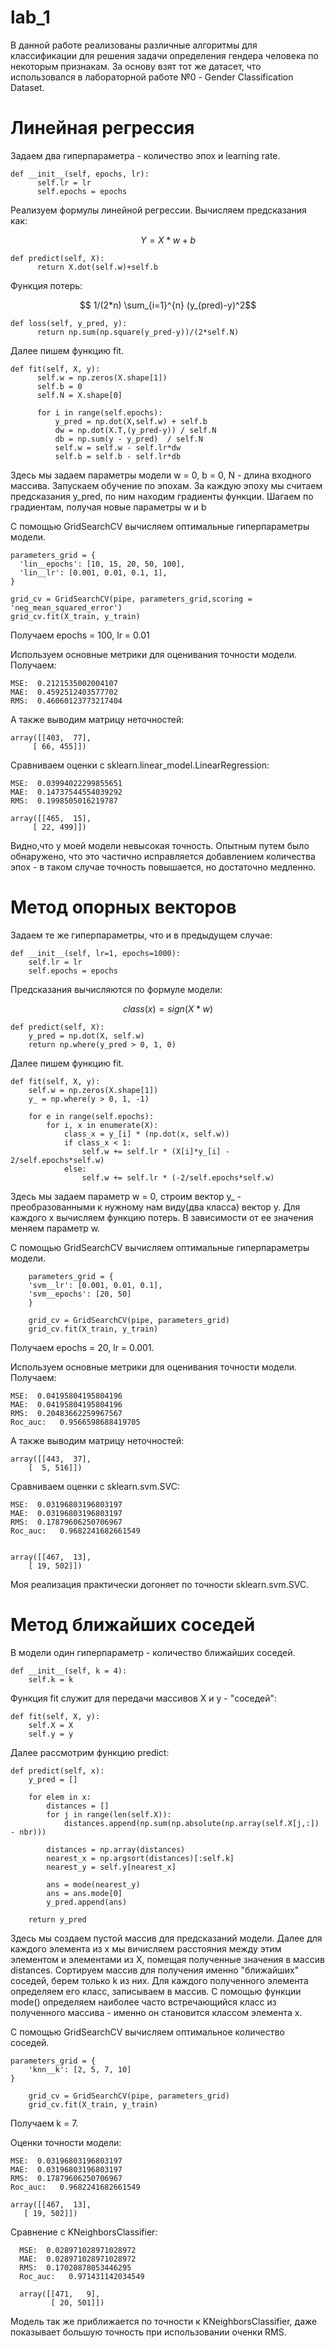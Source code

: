 # lab_1

В данной работе реализованы различные алгоритмы для классификации для решения задачи определения гендера человека по некоторым признакам. За основу взят тот же датасет, что использовался в лабораторной работе №0 - Gender Classification Dataset.

# Линейная регрессия

Задаем два гиперпараметра - количество эпох и learning rate.

    def __init__(self, epochs, lr):
          self.lr = lr
          self.epochs = epochs


Реализуем формулы линейной регрессии. Вычисляем предсказания как:

$$Y = X*w+b$$

    def predict(self, X):
          return X.dot(self.w)+self.b
        
Функция потерь:

$$ 1/(2*n) \sum_{i=1}^{n} (y_(pred)-y)^2$$
        
    def loss(self, y_pred, y):
          return np.sum(np.square(y_pred-y))/(2*self.N)
      
Далее пишем функцию fit.

    def fit(self, X, y):
          self.w = np.zeros(X.shape[1])
          self.b = 0
          self.N = X.shape[0]   
        
          for i in range(self.epochs):
              y_pred = np.dot(X,self.w) + self.b
              dw = np.dot(X.T,(y_pred-y)) / self.N
              db = np.sum(y - y_pred)  / self.N
              self.w = self.w - self.lr*dw
              self.b = self.b - self.lr*db
            
Здесь мы задаем параметры модели w = 0, b = 0, N - длина входного массива. Запускаем обучение по эпохам. За каждую эпоху мы считаем предсказания y_pred, по ним находим градиенты функции. Шагаем по градиентам, получая новые параметры w и b 

С помощью GridSearchCV вычисляем оптимальные гиперпараметры модели. 

    parameters_grid = {
      'lin__epochs': [10, 15, 20, 50, 100],
      'lin__lr': [0.001, 0.01, 0.1, 1],
    }

    grid_cv = GridSearchCV(pipe, parameters_grid,scoring = 'neg_mean_squared_error')
    grid_cv.fit(X_train, y_train)
  
Получаем epochs = 100, lr = 0.01
  
Используем основные метрики для оценивания точности модели. Получаем:
  
    MSE:  0.2121535002004107
    MAE:  0.4592512403577702
    RMS:  0.46060123773217404
    
А также выводим матрицу неточностей:

    array([[403,  77],
         [ 66, 455]])
       
Сравниваем оценки с sklearn.linear_model.LinearRegression:
 
    MSE:  0.03994022299855651
    MAE:  0.14737544554039292
    RMS:  0.1998505016219787 
  
    array([[465,  15],
         [ 22, 499]])
       
Видно,что у моей модели невысокая точность. Опытным путем было обнаружено, что это частично исправляется добавлением количества эпох - в таком случае точность повышается, но достаточно медленно.

# Метод опорных векторов

Задаем те же гиперпараметры, что и в предыдущем случае:

    def __init__(self, lr=1, epochs=1000):
        self.lr = lr        
        self.epochs = epochs
        
 Предсказания вычисляются по формуле модели:
 
 $$ class(x) = sign(X*w)$$
 
    def predict(self, X):
        y_pred = np.dot(X, self.w)
        return np.where(y_pred > 0, 1, 0)
        
Далее пишем функцию fit.

    def fit(self, X, y):
        self.w = np.zeros(X.shape[1])
        y_ = np.where(y > 0, 1, -1)

        for e in range(self.epochs):
            for i, x in enumerate(X):
                class_x = y_[i] * (np.dot(x, self.w))
                if class_x < 1:
                    self.w += self.lr * (X[i]*y_[i] - 2/self.epochs*self.w)
                else:
                    self.w += self.lr * (-2/self.epochs*self.w)
                    
Здесь мы задаем параметр w = 0, строим вектор y_ -  преобразованными к нужному нам виду(два класса) вектор y. Для каждого x вычисляем функцию потерь. В зависимости от ее значения меняем параметр w.

С помощью GridSearchCV вычисляем оптимальные гиперпараметры модели. 

        parameters_grid = {
        'svm__lr': [0.001, 0.01, 0.1],    
        'svm__epochs': [20, 50]    
        }

        grid_cv = GridSearchCV(pipe, parameters_grid)
        grid_cv.fit(X_train, y_train)
  
Получаем epochs = 20, lr = 0.001.

Используем основные метрики для оценивания точности модели. Получаем:
  
    MSE:  0.04195804195804196
    MAE:  0.04195804195804196
    RMS:  0.20483662259967567
    Roc_auc:   0.9566598688419705
    
А также выводим матрицу неточностей:

    array([[443,  37],
        [  5, 516]])
       
Сравниваем оценки с sklearn.svm.SVC:
 
    MSE:  0.03196803196803197
    MAE:  0.03196803196803197
    RMS:  0.17879606250706967
    Roc_auc:   0.9682241682661549

  
    array([[467,  13],
        [ 19, 502]])

Моя реализация практически догоняет по точности sklearn.svm.SVC.

# Метод ближайших соседей 

В модели один гиперпараметр - количество ближайших соседей.

    def __init__(self, k = 4):
        self.k = k
        
Функция fit служит для передачи массивов X и y - "соседей":

    def fit(self, X, y):
        self.X = X
        self.y = y
        
 Далее рассмотрим функцию predict:
 
    def predict(self, x):
        y_pred = []
    
        for elem in x: 
            distances = []
            for j in range(len(self.X)): 
                distances.append(np.sum(np.absolute(np.array(self.X[j,:]) - nbr))) 
            
            distances = np.array(distances) 
            nearest_x = np.argsort(distances)[:self.k] 
            nearest_y = self.y[nearest_x]

            ans = mode(nearest_y)
            ans = ans.mode[0]
            y_pred.append(ans)

        return y_pred
        
Здесь мы создаем пустой массив для предсказаний модели. Далее для каждого элемента из x мы вичисляем расстояния между этим элементом и элементами из X, помещая полученные значения в массив distances. Сортируем массив для получения именно "ближайших" соседей, берем только k из них. Для каждого полученного элемента определяем его класс, записываем в массив. С помощью функции mode() определяем наиболее часто встречающийся класс из полученного массива - именно он становится классом элемента x.


С помощью GridSearchCV вычисляем оптимальное количество соседей. 

    parameters_grid = {
        'knn__k': [2, 5, 7, 10]  
    }

        grid_cv = GridSearchCV(pipe, parameters_grid)
        grid_cv.fit(X_train, y_train)
        
Получаем k = 7.

Оценки точности модели:

    MSE:  0.03196803196803197
    MAE:  0.03196803196803197
    RMS:  0.17879606250706967
    Roc_auc:   0.9682241682661549

    array([[467,  13],
       [ 19, 502]])

Сравнение с KNeighborsClassifier:

      MSE:  0.028971028971028972
      MAE:  0.028971028971028972
      RMS:  0.17020878053446295
      Roc_auc:   0.971431142034549

      array([[471,   9],
             [ 20, 501]])

Модель так же приближается по точности к KNeighborsClassifier, даже показывает большую точность при использовании оченки RMS.  






